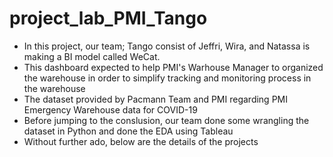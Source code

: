 # project_lab_PMI_Tango
* In this project, our team; Tango consist of Jeffri, Wira, and Natassa is making a BI model called WeCat.
* This dashboard expected to help PMI's Warhouse Manager to organized the warehouse in order to simplify tracking and monitoring process in the warehouse
* The dataset provided by Pacmann Team and PMI regarding PMI Emergency Warehouse data for COVID-19
* Before jumping to the conslusion, our team done some wrangling the dataset in Python and done the EDA using Tableau
* Without further ado, below are the details of the projects
